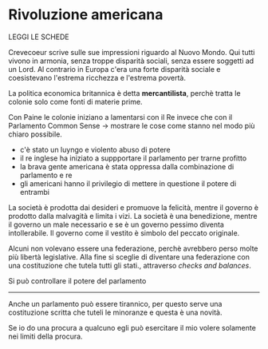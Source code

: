 # Rivoluzione americana
LEGGI LE SCHEDE

Crevecoeur scrive sulle sue impressioni riguardo al Nuovo Mondo. Qui tutti vivono in armonia, senza troppe disparità sociali, senza essere soggetti ad un Lord. Al contrario in Europa c'era una forte disparità sociale e coesistevano l'estrema ricchezza e l'estrema povertà.

La politica economica britannica è detta **mercantilista**, perchè tratta le colonie solo come fonti di materie prime.

Con Paine le colonie iniziano a lamentarsi con il Re invece che con il Parlamento
Common Sense -> mostrare le cose come stanno nel modo più chiaro possibile.
* c'è stato un luyngo e violento abuso di potere
* il re inglese ha iniziato a suppportare il parlamento per trarne profitto
* la brava gente americana è stata oppressa dalla combinazione di parlamento e re
* gli americani hanno il privilegio di mettere in questione il potere di entrambi

La società è prodotta dai desideri e promuove la felicità, mentre il governo è prodotto dalla malvagità e limita i vizi.
La società è una benedizione, mentre il governo un male necessario e se è un governo pessimo diventa intollerabile.
Il governo come il vestito è simbolo del peccato originale. 


Alcuni non volevano essere una federazione, perchè avrebbero perso molte più libertà legislative.
Alla fine si sceglie di diventare una federazione con una costituzione che tutela tutti gli stati., attraverso _checks and balances_.

Si può controllare il potere del parlamento 


-----


Anche un parlamento può essere tirannico, per questo serve una costituzione scritta che tuteli le minoranze e questa è una novità.

Se io do una procura a qualcuno egli può esercitare il mio volere solamente nei limiti della procura.